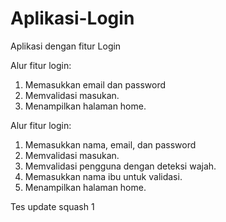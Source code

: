 # Aplikasi-Login
Aplikasi dengan fitur Login

Alur fitur login:
1. Memasukkan email dan password
2. Memvalidasi masukan.
3. Menampilkan halaman home.

Alur fitur login:
1. Memasukkan nama, email, dan password
2. Memvalidasi masukan.
3. Memvalidasi pengguna dengan deteksi wajah.
4. Memasukkan nama ibu untuk validasi.
5. Menampilkan halaman home.

Tes update squash 1
